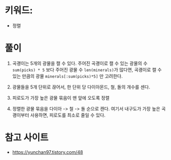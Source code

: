 # 키워드: 
- 정렬

# 풀이

1. 곡괭이는 5개의 광물을 캘 수 있다. 
   주어진 곡괭이로 캘 수 있는 광물의 수 `sum(picks) * 5` 보다 주어진 광물 수 `len(minerals)`가 많다면, 곡괭이로 캘 수 있는 만큼의 광물 `minerals[:sum(picks)*5]` 만 고려한다.

2. 광물들을 5개 단위로 끊어서, 한 단위 당 다이아몬드, 철, 돌의 개수를 센다.

3. 피로도가 가장 높은 광물 묶음이 맨 앞에 오도록 정렬

4. 정렬한 광물 묶음을 다이아 -> 철 -> 돌 순으로 캔다.
   여기서 내구도가 가장 높은 곡괭이부터 사용하면, 피로도를 최소로 줄일 수 있다.
   


# 참고 사이트
- https://yunchan97.tistory.com/48 